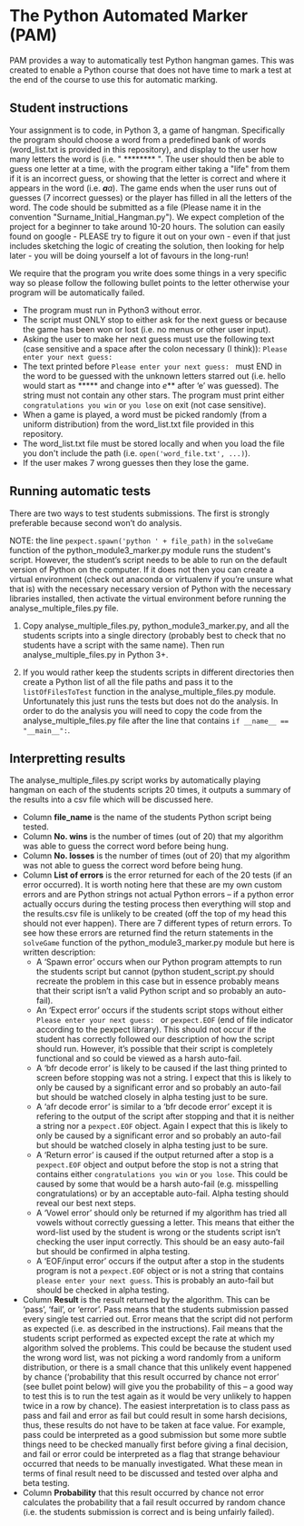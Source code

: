 # The Python Automated Marker (PAM)
PAM provides a way to automatically test Python hangman games. This was created to enable a Python course that does not have time to mark a test at the end of the course to use this for automatic marking.

## Student instructions
Your assignment is to code, in Python 3, a game of hangman. Specifically the program should choose a word from a predefined bank of words (word_list.txt is provided in this repository), and display to the user how many letters the word is (i.e. " ******** ". The user should then be able to guess one letter at a time, with the program either taking a "life" from them if it is an incorrect guess, or showing that the letter is correct and where it appears in the word (i.e. ***a**a*). The game ends when the user runs out of guesses (7 incorrect guesses) or the player has filled in all the letters of the word. The code should be submitted as a file (Please name it in the convention "Surname_Initial_Hangman.py"). We expect completion of the project for a beginner to take around 10-20 hours. The solution can easily found on google - PLEASE try to figure it out on your own - even if that just includes sketching the logic of creating the solution, then looking for help later - you will be doing yourself a lot of favours in the long-run!

We require that the program you write does some things in a very specific way so please follow the following bullet points to the letter otherwise your program will be automatically failed.
- The program must run in Python3 without error.
- The script must ONLY stop to either ask for the next guess or because the game has been won or lost (i.e. no menus or other user input).
- Asking the user to make her next guess must use the following text (case sensitive and a space after the colon necessary (I think)): `Please enter your next guess: `
- The text printed before `Please enter your next guess: ` must END in the word to be guessed with the unknown letters starred out (i.e. hello would start as ***** and change into *e*** after ‘e’ was guessed). The string must not contain any other stars.
The program must print either `congratulations you win` or `you lose` on exit (not case sensitive).
 - When a game is played, a word must be picked randomly (from a uniform distribution) from the word_list.txt file provided in this repository.
 - The word_list.txt file must be stored locally and when you load the file you don't include the path (i.e. `open('word_file.txt', ...)`).
 - If the user makes 7 wrong guesses then they lose the game.

## Running automatic tests
There are two ways to test students submissions. The first is strongly preferable because second won’t do analysis.

NOTE: the line `pexpect.spawn('python ' + file_path)` in the `solveGame` function of the python_module3_marker.py module runs the student's script. However, the student’s script needs to be able to run on the default version of Python on the computer. If it does not then you can create a virtual environment (check out anaconda or virtualenv if you’re unsure what that is) with the necessary necessary version of Python with the necessary libraries installed, then activate the virtual environment before running the analyse_multiple_files.py file.

1. Copy analyse_multiple_files.py, python_module3_marker.py, and all the students scripts into a single directory (probably best to check that no students have a script with the same name). Then run  analyse_multiple_files.py in Python 3+.

2. If you would rather keep the students scripts in different directories then create a Python list of all the file paths and pass it to the `listOfFilesToTest` function in the analyse_multiple_files.py module. Unfortunately this just runs the tests but does not do the analysis. In order to do the analysis you will need to copy the code from the analyse_multiple_files.py file after the line that contains `if __name__ == "__main__":`.

## Interpretting results
The analyse_multiple_files.py script works by automatically playing hangman on each of the students scripts 20 times, it outputs a summary of the results into a csv file which will be discussed here.

- Column **file_name** is the name of the students Python script being tested.
- Column **No. wins** is the number of times (out of 20) that my algorithm was able to guess the correct word before being hung.
- Column **No. losses** is the number of times (out of 20) that my algorithm was not able to guess the correct word before being hung.
- Column **List of errors** is the error returned for each of the 20 tests (if an error occurred). It is worth noting here that these are my own custom errors and are Python strings not actual Python errors – if a python error actually occurs during the testing process then everything will stop and the results.csv file is unlikely to be created (off the top of my head this should not ever happen). There are 7 different types of return errors. To see how these errors are returned find the return statements in the `solveGame` function of the python_module3_marker.py module but here is written description: 
    - A ‘Spawn error’ occurs when our Python program attempts to run the students script but cannot (python student_script.py should recreate the problem in this case but in essence probably means that their script isn’t a valid Python script and so probably an auto-fail). 
    - An ‘Expect error’ occurs if the students script stops without either `Please enter your next guess: ` or `pexpect.EOF` (end of file indicator according to the pexpect library). This should not occur if the student has correctly followed our description of how the script should run. However, it’s possible that their script is completely functional and so could be viewed as a harsh auto-fail.
    - A ‘bfr decode error’ is likely to be caused if the last thing printed to screen before stopping was not a string. I expect that this is likely to only be caused by a significant error and so probably an auto-fail but should be watched closely in alpha testing just to be sure.
    - A ‘afr decode error’ is similar to a ‘bfr decode error’ except it is refering to the output of the script after stopping and that it is neither a string nor a `pexpect.EOF` object. Again I expect that this is likely to only be caused by a significant error and so probably an auto-fail but should be watched closely in alpha testing just to be sure.
    - A ‘Return error’ is caused if the output returned after a stop is a `pexpect.EOF` object and output before the stop is not a string that contains either `congratulations you win` or `you lose`. This could be caused by some that would be a harsh auto-fail (e.g. misspelling congratulations) or by an acceptable auto-fail. Alpha testing should reveal our best next steps.
    - A ‘Vowel error’ should only be returned if my algorithm has tried all vowels without correctly guessing a letter. This means that either the word-list used by the student is wrong or the students script isn’t checking the user input correctly. This should be an easy auto-fail but should be confirmed in alpha testing.
    - A ‘EOF/input error’ occurs if the output after a stop in the students program is not a `pexpect.EOF` object or is not a string that contains `please enter your next guess`. This is probably an auto-fail but should be checked in alpha testing.
- Column **Result** is the result returned by the algorithm. This can be ‘pass’, ‘fail’, or ‘error’. Pass means that the students submission passed every single test carried out. Error means that the script did not perform as expected (i.e. as described in the instructions). Fail means that the students script performed as expected except the rate at which my algorithm solved the problems. This could be because the student used the wrong word list, was not picking a  word randomly from a uniform distribution, or there is a small chance that this unlikely event happened by chance (‘probability that this result occurred by chance not error’ (see bullet point below) will give you the probability of this – a good way to test this is to run the test again as it would be very unlikely to happen twice in a row by chance). The easiest interpretation is to class pass as pass and fail and error as fail but could result in some harsh decisions, thus, these results do not have to be taken at face value. For example, pass could be interpreted as a good submission but some more subtle things need to be checked manually first before giving a final decision, and fail or error could be interpreted as a flag that strange behaviour occurred that needs to be manually investigated. What these mean in terms of final result need to be discussed and tested over alpha and beta testing.
- Column **Probability** that this result occurred by chance not error calculates the probability that a fail result occurred by random chance (i.e. the students submission is correct and is being unfairly failed).
